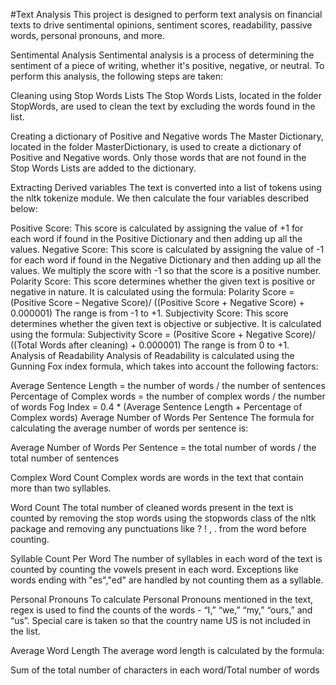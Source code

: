 #Text Analysis
This project is designed to perform text analysis on financial texts to drive sentimental opinions, sentiment scores, readability, passive words, personal pronouns, and more.

Sentimental Analysis
Sentimental analysis is a process of determining the sentiment of a piece of writing, whether it's positive, negative, or neutral. To perform this analysis, the following steps are taken:

Cleaning using Stop Words Lists
The Stop Words Lists, located in the folder StopWords, are used to clean the text by excluding the words found in the list.

Creating a dictionary of Positive and Negative words
The Master Dictionary, located in the folder MasterDictionary, is used to create a dictionary of Positive and Negative words. Only those words that are not found in the Stop Words Lists are added to the dictionary.

Extracting Derived variables
The text is converted into a list of tokens using the nltk tokenize module. We then calculate the four variables described below:

Positive Score: This score is calculated by assigning the value of +1 for each word if found in the Positive Dictionary and then adding up all the values.
Negative Score: This score is calculated by assigning the value of -1 for each word if found in the Negative Dictionary and then adding up all the values. We multiply the score with -1 so that the score is a positive number.
Polarity Score: This score determines whether the given text is positive or negative in nature. It is calculated using the formula:
Polarity Score = (Positive Score – Negative Score)/ ((Positive Score + Negative Score) + 0.000001)
The range is from -1 to +1.
Subjectivity Score: This score determines whether the given text is objective or subjective. It is calculated using the formula:
Subjectivity Score = (Positive Score + Negative Score)/ ((Total Words after cleaning) + 0.000001)
The range is from 0 to +1.
Analysis of Readability
Analysis of Readability is calculated using the Gunning Fox index formula, which takes into account the following factors:

Average Sentence Length = the number of words / the number of sentences
Percentage of Complex words = the number of complex words / the number of words
Fog Index = 0.4 * (Average Sentence Length + Percentage of Complex words)
Average Number of Words Per Sentence
The formula for calculating the average number of words per sentence is:

Average Number of Words Per Sentence = the total number of words / the total number of sentences

Complex Word Count
Complex words are words in the text that contain more than two syllables.

Word Count
The total number of cleaned words present in the text is counted by removing the stop words using the stopwords class of the nltk package and removing any punctuations like ? ! , . from the word before counting.

Syllable Count Per Word
The number of syllables in each word of the text is counted by counting the vowels present in each word. Exceptions like words ending with "es","ed" are handled by not counting them as a syllable.

Personal Pronouns
To calculate Personal Pronouns mentioned in the text, regex is used to find the counts of the words - “I,” “we,” “my,” “ours,” and “us”. Special care is taken so that the country name US is not included in the list.

Average Word Length
The average word length is calculated by the formula:

Sum of the total number of characters in each word/Total number of words
